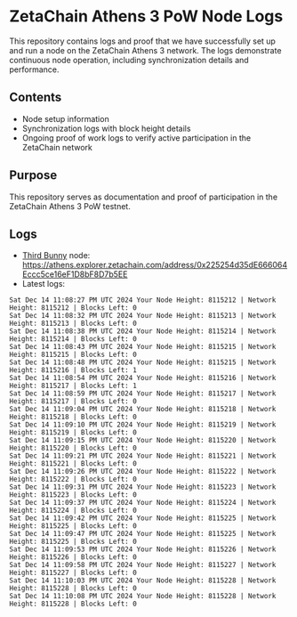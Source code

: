 # ZetaChain Athens 3 PoW Node Logs
This repository contains logs and proof that we have successfully set up and run a node on the ZetaChain Athens 3 network. The logs demonstrate continuous node operation, including synchronization details and performance.

## Contents
- Node setup information
- Synchronization logs with block height details
- Ongoing proof of work logs to verify active participation in the ZetaChain network

## Purpose
This repository serves as documentation and proof of participation in the ZetaChain Athens 3 PoW testnet.

## Logs

- [Third Bunny](https://thirdbunny.xyz/) node: https://athens.explorer.zetachain.com/address/0x225254d35dE666064Eccc5ce16eF1D8bF8D7b5EE
- Latest logs:
```
Sat Dec 14 11:08:27 PM UTC 2024 Your Node Height: 8115212 | Network Height: 8115212 | Blocks Left: 0
Sat Dec 14 11:08:32 PM UTC 2024 Your Node Height: 8115213 | Network Height: 8115213 | Blocks Left: 0
Sat Dec 14 11:08:38 PM UTC 2024 Your Node Height: 8115214 | Network Height: 8115214 | Blocks Left: 0
Sat Dec 14 11:08:43 PM UTC 2024 Your Node Height: 8115215 | Network Height: 8115215 | Blocks Left: 0
Sat Dec 14 11:08:48 PM UTC 2024 Your Node Height: 8115215 | Network Height: 8115216 | Blocks Left: 1
Sat Dec 14 11:08:54 PM UTC 2024 Your Node Height: 8115216 | Network Height: 8115217 | Blocks Left: 1
Sat Dec 14 11:08:59 PM UTC 2024 Your Node Height: 8115217 | Network Height: 8115217 | Blocks Left: 0
Sat Dec 14 11:09:04 PM UTC 2024 Your Node Height: 8115218 | Network Height: 8115218 | Blocks Left: 0
Sat Dec 14 11:09:10 PM UTC 2024 Your Node Height: 8115219 | Network Height: 8115219 | Blocks Left: 0
Sat Dec 14 11:09:15 PM UTC 2024 Your Node Height: 8115220 | Network Height: 8115220 | Blocks Left: 0
Sat Dec 14 11:09:21 PM UTC 2024 Your Node Height: 8115221 | Network Height: 8115221 | Blocks Left: 0
Sat Dec 14 11:09:26 PM UTC 2024 Your Node Height: 8115222 | Network Height: 8115222 | Blocks Left: 0
Sat Dec 14 11:09:31 PM UTC 2024 Your Node Height: 8115223 | Network Height: 8115223 | Blocks Left: 0
Sat Dec 14 11:09:37 PM UTC 2024 Your Node Height: 8115224 | Network Height: 8115224 | Blocks Left: 0
Sat Dec 14 11:09:42 PM UTC 2024 Your Node Height: 8115225 | Network Height: 8115225 | Blocks Left: 0
Sat Dec 14 11:09:47 PM UTC 2024 Your Node Height: 8115225 | Network Height: 8115225 | Blocks Left: 0
Sat Dec 14 11:09:53 PM UTC 2024 Your Node Height: 8115226 | Network Height: 8115226 | Blocks Left: 0
Sat Dec 14 11:09:58 PM UTC 2024 Your Node Height: 8115227 | Network Height: 8115227 | Blocks Left: 0
Sat Dec 14 11:10:03 PM UTC 2024 Your Node Height: 8115228 | Network Height: 8115228 | Blocks Left: 0
Sat Dec 14 11:10:08 PM UTC 2024 Your Node Height: 8115228 | Network Height: 8115228 | Blocks Left: 0
```
